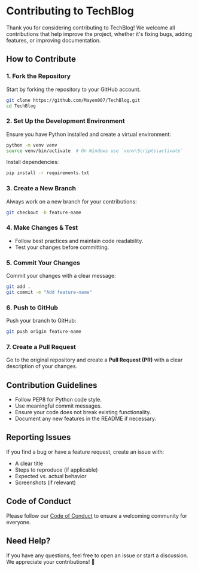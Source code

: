 # Contributing to TechBlog

Thank you for considering contributing to TechBlog! We welcome all contributions that help improve the project, whether it's fixing bugs, adding features, or improving documentation.

## How to Contribute

### 1. Fork the Repository
Start by forking the repository to your GitHub account.

```bash
git clone https://github.com/Mayen007/TechBlog.git
cd TechBlog
```

### 2. Set Up the Development Environment
Ensure you have Python installed and create a virtual environment:

```bash
python -m venv venv
source venv/bin/activate  # On Windows use `venv\Scripts\activate`
```

Install dependencies:

```bash
pip install -r requirements.txt
```

### 3. Create a New Branch
Always work on a new branch for your contributions:

```bash
git checkout -b feature-name
```

### 4. Make Changes & Test
- Follow best practices and maintain code readability.
- Test your changes before committing.

### 5. Commit Your Changes
Commit your changes with a clear message:

```bash
git add .
git commit -m "Add feature-name"
```

### 6. Push to GitHub
Push your branch to GitHub:

```bash
git push origin feature-name
```

### 7. Create a Pull Request
Go to the original repository and create a **Pull Request (PR)** with a clear description of your changes.

## Contribution Guidelines
- Follow PEP8 for Python code style.
- Use meaningful commit messages.
- Ensure your code does not break existing functionality.
- Document any new features in the README if necessary.

## Reporting Issues
If you find a bug or have a feature request, create an issue with:
- A clear title
- Steps to reproduce (if applicable)
- Expected vs. actual behavior
- Screenshots (if relevant)

## Code of Conduct
Please follow our [Code of Conduct](CODE_OF_CONDUCT.md) to ensure a welcoming community for everyone.

## Need Help?
If you have any questions, feel free to open an issue or start a discussion. We appreciate your contributions! 🚀

